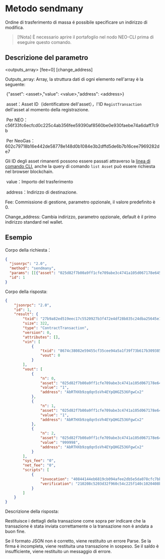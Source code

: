 # Metodo sendmany

Ordine di trasferimento di massa é possibile specificare un indirizzo di modifica.

> [!Nota]
> È necessario aprire il portafoglio nel nodo NEO-CLI prima di eseguire questo comando.

## Descrizione del parametro

\<outputs_array> \[fee=0] \[change_address]

Outputs_array: Array, la struttura dati di ogni elemento nell'array è la seguente:

​	{"asset": \<asset>,"value": \<value>,"address": \<address>}

​	asset：Asset ID（identificatore dell'asset），l'ID `RegistTransaction` dell'asset al momento della registrazione.

​	Per NEO：c56f33fc6ecfcd0c225c4ab356fee59390af8560be0e930faebe74a6daff7c9b

​	Per NeoGas：602c79718b16e442de58778e148d0b1084e3b2dffd5de6b7b16cee7969282de7

   Gli ID degli asset rimanenti possono essere passati attraverso la [linea di comando CLI](../cli.MD), anche la query di comando `list Asset` può essere richiesta nel browser blockchain.


​	value：Importo del trasferimento

​	address：Indirizzo di destinazione.

Fee: Commissione di gestione, parametro opzionale, il valore predefinito è 0.

Change_address: Cambia indirizzo, parametro opzionale, default è il primo indirizzo standard nel wallet.

## Esempio

Corpo della richiesta：

```json
{
  "jsonrpc": "2.0",
  "method": "sendmany",
  "params": [[{"asset": "025d82f7b00a9ff1cfe709abe3c4741a105d067178e645bc3ebad9bc79af47d4","value": 1,"address": "AbRTHXb9zqdqn5sVh4EYpQHGZ536FgwCx2"},{"asset": "025d82f7b00a9ff1cfe709abe3c4741a105d067178e645bc3ebad9bc79af47d4","value": 1,"address": "AbRTHXb9zqdqn5sVh4EYpQHGZ536FgwCx2"}]],
  "id": 1
}
```

Corpo della risposta:

```json
{
    "jsonrpc": "2.0",
    "id": 1,
    "result": {
        "txid": "27b9a82ed519eec17c5520927b3f472e4df28b835c24dba25645e1650ed8d2ac",
        "size": 322,
        "type": "ContractTransaction",
        "version": 0,
        "attributes": [],
        "vin": [
            {
                "txid": "8674c38082e59455cf35cee94a5a1f39f73b617b3093859aa199c756f7900f1f",
                "vout": 0
            }
        ],   
        "vout": [
            {
                "n": 0,
                "asset": "025d82f7b00a9ff1cfe709abe3c4741a105d067178e645bc3ebad9bc79af47d4",
                "value": "1",
                "address": "AbRTHXb9zqdqn5sVh4EYpQHGZ536FgwCx2"
            },
            {
                "n": 1,
                "asset": "025d82f7b00a9ff1cfe709abe3c4741a105d067178e645bc3ebad9bc79af47d4",
                "value": "1",
                "address": "AbRTHXb9zqdqn5sVh4EYpQHGZ536FgwCx2"
            },
            {
                "n": 2,
                "asset": "025d82f7b00a9ff1cfe709abe3c4741a105d067178e645bc3ebad9bc79af47d4",
                "value": "999998",
                "address": "AbRTHXb9zqdqn5sVh4EYpQHGZ536FgwCx2"
            }
        ],
        "sys_fee": "0",
        "net_fee": "0",
        "scripts": [
            {
                "invocation": "40844144eb6819cb094afee2db5e5da078cfc7bbe29dbc60e47b4c3b4bdf77a5fd97865ae9b5a8d8bb3fa20f1441a58a05f848b2ea49c6c0dbbfc5ed241b226665",
                "verification": "210208c5203d32f960c54c225f140c1020408b114c15d29082fc959dac6874828fccac"
            }
        ]
    }
}
```

Descrizione della risposta:

Restituisce i dettagli della transazione come sopra per indicare che la transazione è stata inviata correttamente o la transazione non è andata a buon fine.

Se il formato JSON non è corretto, viene restituito un errore Parse.
Se la firma è incompleta, viene restituita una transazione in sospeso.
Se il saldo è insufficiente, viene restituito un messaggio di errore.
